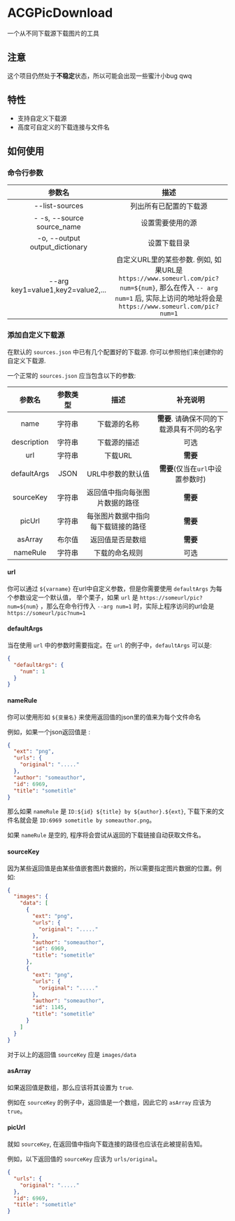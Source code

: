 # ACGPicDownload

一个从不同下载源下载图片的工具

## 注意

这个项目仍然处于**不稳定**状态，所以可能会出现一些蜜汁小bug qwq

## 特性

- 支持自定义下载源
- 高度可自定义的下载连接与文件名

## 如何使用

### 命令行参数

|              参数名               |                                                                                   描述                                                                                    |
| :-------------------------------: | :-----------------------------------------------------------------------------------------------------------------------------------------------------------------------: |
|          --list-sources           |                                                                          列出所有已配置的下载源                                                                           |
|    - -s, --source source_name     |                                                                             设置需要使用的源                                                                              |
|  -o, --output output_dictionary   |                                                                               设置下载目录                                                                                |
| --arg key1=value1,key2=value2,... | 自定义URL里的某些参数. 例如, 如果URL是 `https://www.someurl.com/pic?num=${num}`, 那么在传入 `-- arg num=1` 后, 实际上访问的地址将会是 `https://www.someurl.com/pic?num=1` |

### 添加自定义下载源

在默认的 `sources.json` 中已有几个配置好的下载源. 你可以参照他们来创建你的自定义下载源.

一个正常的 `sources.json` 应当包含以下的参数:

|   参数名    | 参数类型 |                描述                |                  补充说明                  |
| :---------: | :------: | :--------------------------------: | :----------------------------------------: |
|    name     |  字符串  |            下载源的名称            | **需要**. 请确保不同的下载源具有不同的名字 |
| description |  字符串  |            下载源的描述            |                    可选                    |
|     url     |  字符串  |              下载URL               |                  **需要**                  |
| defaultArgs |   JSON   |         URL中参数的默认值          |     **需要**(仅当在`url`中设置参数时)      |
|  sourceKey  |  字符串  |   返回值中指向每张图片数据的路径   |                  **需要**                  |
|   picUrl    |  字符串  | 每张图片数据中指向每下载链接的路径 |                  **需要**                  |
|   asArray   |  布尔值  |          返回值是否是数组          |                  **需要**                  |
|  nameRule   |  字符串  |           下载的命名规则           |                    可选                    |

#### url

你可以通过 `${varname}` 在url中自定义参数，但是你需要使用 `defaultArgs` 为每个参数设定一个默认值，
举个栗子，如果 `url` 是 `https://someurl/pic?num=${num}` ，那么在命令行传入 `--arg num=1` 时，实际上程序访问的url会是 `https://someurl/pic?num=1`

#### defaultArgs

当在使用 `url` 中的参数时需要指定。在 `url` 的例子中，`defaultArgs` 可以是:

```json
{
  "defaultArgs": {
    "num": 1
  }
}
```

#### nameRule

你可以使用形如 `${变量名}` 来使用返回值的json里的值来为每个文件命名

例如，如果一个json返回值是 :

```json
{
  "ext": "png",
  "urls": {
    "original": "....."
  },
  "author": "someauthor",
  "id": 6969,
  "title": "sometitle"
}
```

那么如果 `nameRule` 是 `ID:${id} ${title} by ${author}.${ext}`, 下载下来的文件名就会是 `ID:6969 sometitle by someauthor.png`。

如果 `nameRule` 是空的, 程序将会尝试从返回的下载链接自动获取文件名。

#### sourceKey

因为某些返回值是由某些值嵌套图片数据的，所以需要指定图片数据的位置。例如:

```json
{
  "images": {
    "data": [
      {
        "ext": "png",
        "urls": {
          "original": "....."
        },
        "author": "someauthor",
        "id": 6969,
        "title": "sometitle"
      },
      {
        "ext": "png",
        "urls": {
          "original": "....."
        },
        "author": "someauthor",
        "id": 1145,
        "title": "sometitle"
      }
    ]
  }
}
```

对于以上的返回值 `sourceKey` 应是 `images/data`

#### asArray

如果返回值是数组，那么应该将其设置为 `true`.

例如在 `sourceKey` 的例子中，返回值是一个数组，因此它的 `asArray` 应该为 `true`。

#### picUrl

就如 `sourceKey`, 在返回值中指向下载连接的路径也应该在此被提前告知。

例如，以下返回值的 `sourceKey` 应该为 `urls/original`。

```json
{
  "urls": {
    "original": "....."
  },
  "id": 6969,
  "title": "sometitle"
}
```

